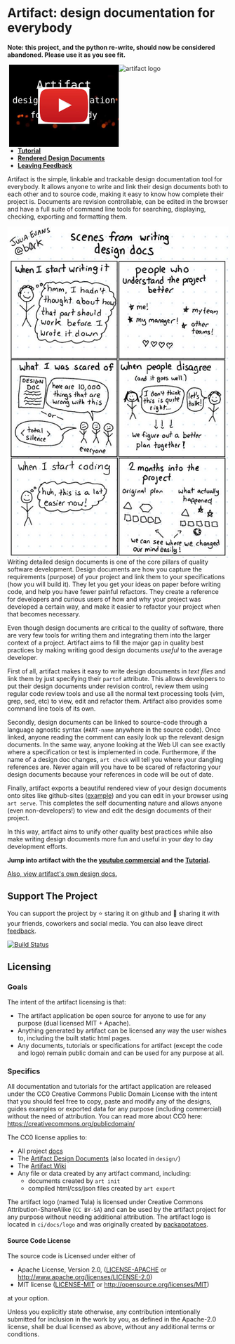 # Artifact: design documentation for everybody

**Note: this project, and the python re-write, should now be considered
abandoned. Please use it as you see fit.**

<img width="250" align="right" alt="artifact logo"
 src="https://github.com/vitiral/artifact/blob/master/ci/data/logo/logo.png?raw=true">

<a href="https://www.youtube.com/watch?v=kMzxKVkKLlE">
  <img width="250" align="right" alt="Introducing Artifact"
   src="ci/data/artifact-thumb.png">
</a>

- **[Tutorial][1]**
- **[Rendered Design Documents][2]**
- **[Leaving Feedback][7]**

Artifact is the simple, linkable and trackable design documentation tool for
everybody. It allows anyone to write and link their design documents both to
each other and to source code, making it easy to know how complete their
project is. Documents are revision controllable, can be edited in the browser
and have a full suite of command line tools for searching, displaying,
checking, exporting and formatting them.

<a href="https://twitter.com/b0rk/status/833419052194357248">
  <img align="right" src="ci/data/attribution/b0rk-design-documents.jpg-large"
    alt="b0rk scenes from writing design docs"
  >
</a>

Writing detailed design documents is one of the core pillars of quality software
development. Design documents are how you capture the requirements (purpose) of
your project and link them to your specifications (how you will build it). They
let you get your ideas on paper before writing code, and help you have fewer
painful refactors. They create a reference for developers and curious users of
how and why your project was developed a certain way, and make it easier to
refactor your project when that becomes necessary.

Even though design documents are critical to the quality of software, there
are very few tools for writing them and integrating them into the larger context
of a project. Artifact aims to fill the major gap in quality best practices by
making writing good design documents *useful* to the average developer.

First of all, artifact makes it easy to write design documents in *text files*
and link them by just specifying their `partof` attribute. This allows
developers to put their design documents under revision control, review them
using regular code review tools and use all the normal text processing tools
(vim, grep, sed, etc) to view, edit and refactor them. Artifact also provides
some command line tools of its own.

Secondly, design documents can be linked to source-code through a language
agnostic syntax (`#ART-name` anywhere in the source code). Once linked, anyone
reading the comment can easily look up the relevant design documents. In the
same way, anyone looking at the Web UI can see exactly where a specification or
test is implemented in code. Furthermore, if the name of a design doc changes,
`art check` will tell you where your dangling references are. Never again will
you have to be scared of refactoring your design documents because your
references in code will be out of date.

Finally, artifact exports a beautiful rendered view of your design documents
onto sites like github-sites ([example][2]) and you can edit in your browser
using `art serve`. This completes the self documenting nature and allows
anyone (even non-developers!) to view and edit the design documents of their
project.

In this way, artifact aims to unify other quality best practices while also
make writing design documents more fun and useful in your day to day
development efforts.

**Jump into artifact with the the [youtube commercial][4] and the
[Tutorial][1].**

[Also, view artifact's own design docs.][2]

## Support The Project
You can support the project by :star: staring it on github and :green_heart:
sharing it with your friends, coworkers and social media. You can also leave
direct [feedback][7].

[![Build Status](https://travis-ci.org/vitiral/artifact.svg?branch=master)](https://travis-ci.org/vitiral/artifact)

## Licensing

### Goals
The intent of the artifact licensing is that:
- The artifact application be open source for anyone to use for any
  purpose (dual licensed MIT + Apache).
- Anything generated by artifact can be licensed any way the user wishes
  to, including the built static html pages.
- Any documents, tutorials or specifications for artifact (except the code
  and logo) remain public domain and can be used for any purpose at all.

### Specifics
All documentation and tutorials for the artifact application are released under
the CC0 Creative Commons Public Domain License with the intent that you should
feel free to copy, paste and modify any of the designs, guides examples or
exported data for any purpose (including commercial) without the need of
attribution. You can read more about CC0 here:
https://creativecommons.org/publicdomain/

The CC0 license applies to:
- All project [docs](docs)
- The [Artifact Design Documents](http://vitiral.github.io/artifact)
    (also located in `design/`)
- The [Artifact Wiki](https://github.com/vitiral/artifact/wiki)
- Any file or data created by any artifact command, including:
    - documents created by `art init`
    - compiled html/css/json files created by `art export`

The artifact logo (named Tula) is licensed under Creative Commons
Attribution-ShareAlike (`CC BY-SA`) and can be used by the artifact project for
any purpose without needing additional attribution. The artifact logo is located
in `ci/docs/logo` and was originally created by
[packapotatoes](https://github.com/packapotatoes).

#### Source Code License

The source code is Licensed under either of

* Apache License, Version 2.0, ([LICENSE-APACHE](LICENSE-APACHE) or
  http://www.apache.org/licenses/LICENSE-2.0)
* MIT license ([LICENSE-MIT](LICENSE-MIT) or
  http://opensource.org/licenses/MIT)

at your option.

Unless you explicitly state otherwise, any contribution intentionally submitted
for inclusion in the work by you, as defined in the Apache-2.0 license, shall
be dual licensed as above, without any additional terms or conditions.


[1]: https://vitiral.github.io/artifact/docs/index.html
[2]: http://vitiral.github.io/artifact
[4]: https://www.youtube.com/watch?v=kMzxKVkKLlE
[7]: https://github.com/vitiral/artifact/docs/Feedback.html
[9]: https://github.com/vitiral/artifact/docs/Installation.html
